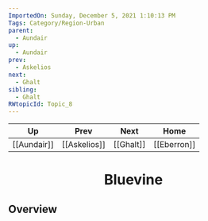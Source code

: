 ```yaml
---
ImportedOn: Sunday, December 5, 2021 1:10:13 PM
Tags: Category/Region-Urban
parent:
  - Aundair
up:
  - Aundair
prev:
  - Askelios
next:
  - Ghalt
sibling:
  - Ghalt
RWtopicId: Topic_8
---
```


| Up | Prev | Next | Home |
|----|------|------|------|
| [[Aundair]] | [[Askelios]] | [[Ghalt]] | [[Eberron]] |

# <center>Bluevine</center>

## Overview
